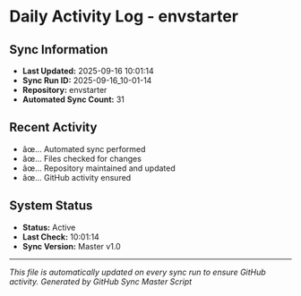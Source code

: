 ﻿# Daily Activity Log - envstarter

## Sync Information
- **Last Updated:** 2025-09-16 10:01:14
- **Sync Run ID:** 2025-09-16_10-01-14
- **Repository:** envstarter
- **Automated Sync Count:** 31

## Recent Activity
- âœ… Automated sync performed
- âœ… Files checked for changes
- âœ… Repository maintained and updated
- âœ… GitHub activity ensured

## System Status
- **Status:** Active
- **Last Check:** 10:01:14
- **Sync Version:** Master v1.0

---
*This file is automatically updated on every sync run to ensure GitHub activity.*
*Generated by GitHub Sync Master Script*
